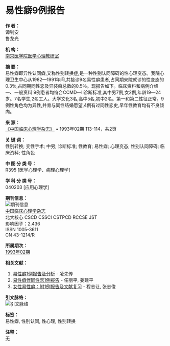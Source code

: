 # 易性癖9例报告

**作 者：**  
谭钊安  
鲁龙光  

**机 构：**  
[南京医学院医学心理教研室](/organization/871058)  

**摘 要：**  
易性癖即异性认同癖,又称性别转换症,是一种性别认同障碍的性心理变态。我院心理卫生中心从1982—1991年间,共接诊9名易性癖患者,占同期来院就诊的性变态的0.3％,占同期同性恋及异装癣总数的0.5％。现报告如下。临床资料和病例介绍一、一般资料 9例患者均符合CCMD—Ⅱ诊断标准,其中男7例,女2例,年龄19—24岁。7名学生,2名工人。大学文化3名,高中5名,初中2名。第一和第二性征正常。9例性角色均为异性,并育与同性结婚愿望,4例有过同性恋史,早年性教育均有不良倾向。

**来 源：**  
[《中国临床心理学杂志》](/journal/18889) • 1993年02期 113-114，共2页  

**关 键 词：**  
性别转换; 变性手术; 中男; 诊断标准; 性教育; 易性癖; 心理变态; 性别认同障碍; 临床资料; 性角色  

**中 图 分 类 号：**  
R395 \[医学心理学、病理心理学\]  

**学 科 分 类 号：**  
040203 \[应用心理学\]  

**期刊信息：**  
![期刊信息](https://dc-cqvip.oss-cn-hangzhou.aliyuncs.com/vip-web/wb.png)  
[中国临床心理学杂志](/journal/18889)  
北大核心 CSCD CSSCI CSTPCD RCCSE JST  
影响因子：2.436  
ISSN 1005-3611  
CN 43-1214/R  

**所属期次：**  
[1993年02期](/journal/18889/1942516)  

**相关文献：**  
1. [易性癖1例报告及分析](/doc/journal/937230038) - 凌先传  
2. [易性癖伴同性恋1例报告](/doc/journal/991775172) - 任丽平, 姜建平  
3. [女性易性癖：附1例报告及文献复习](/doc/journal/948129504) - 程志让, 张志俊  

**引文脉络：**  
![引文脉络](https://dc-cqvip.oss-cn-hangzhou.aliyuncs.com/vip-web/CitationImg.png)  

**标签：**  
易性癖, 性别认同, 性心理, 性别转换  

**注释：**  
无